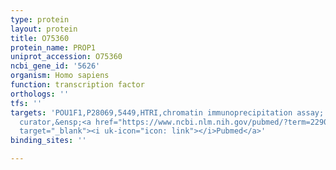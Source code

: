 ```yaml
---
type: protein
layout: protein
title: O75360
protein_name: PROP1
uniprot_accession: O75360
ncbi_gene_id: '5626'
organism: Homo sapiens
function: transcription factor
orthologs: ''
tfs: ''
targets: 'POU1F1,P28069,5449,HTRI,chromatin immunoprecipitation assay; inferred by
  curator,&ensp;<a href="https://www.ncbi.nlm.nih.gov/pubmed/?term=22900683%5Buid%5D+OR+18653712%5Buid%5D"
  target="_blank"><i uk-icon="icon: link"></i>Pubmed</a>'
binding_sites: ''

---
```

